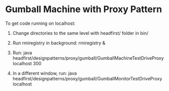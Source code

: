 # Gumball Machine with Proxy Pattern

To get code running on localhost: 

1. Change directories to the same level with headfirst/ folder in bin/

2. Run rmiregistry in background:
rmiregistry &

3. Run:
java headfirst/designpatterns/proxy/gumball/GumballMachineTestDriveProxy localhost 300

4. In a different window, run:
java headfirst/designpatterns/proxy/gumball/GumballMonitorTestDriveProxy localhost


